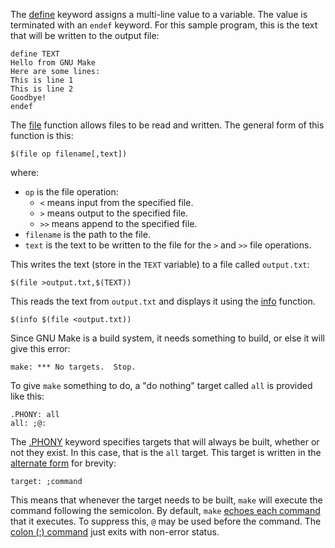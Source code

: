 The [define][1] keyword assigns a multi-line value to a variable. The value
is terminated with an `endef` keyword. For this sample program, this is the
text that will be written to the output file:

```make
define TEXT
Hello from GNU Make
Here are some lines:
This is line 1
This is line 2
Goodbye!
endef
```

The [file][2] function allows files to be read and written. The general form
of this function is this:

```make
$(file op filename[,text])
```

where:

* `op` is the file operation:
  * `<` means input from the specified file.
  * `>` means output to the specified file.
  * `>>` means append to the specified file.
* `filename` is the path to the file.
* `text` is the text to be written to the file for the `>` and `>>` file
  operations.

This writes the text (store in the `TEXT` variable) to a file called
`output.txt`:

```make
$(file >output.txt,$(TEXT))
```

This reads the text from `output.txt` and displays it using the [info][3]
function.

```make
$(info $(file <output.txt))
```

Since GNU Make is a build system, it needs something to build, or else it will
give this error:

```
make: *** No targets.  Stop.
```

To give `make` something to do, a "do nothing" target called `all` is provided
like this:

```make
.PHONY: all
all: ;@:
```

The [.PHONY][3] keyword specifies targets that will always be built, whether or
not they exist. In this case, that is the `all` target. This target is written
in the [alternate form][4] for brevity:

```make
target: ;command
```

This means that whenever the target needs to be built, `make` will execute the
command following the semicolon. By default, `make` [echoes each command][5]
that it executes. To suppress this, `@` may be used before the command. The
[colon (:) command][6] just exits with non-error status.


[1]: https://www.gnu.org/software/make/manual/html_node/Multi_002dLine.html
[2]: https://www.gnu.org/software/make/manual/html_node/File-Function.html
[3]: https://www.gnu.org/software/make/manual/html_node/Phony-Targets.html
[4]: https://www.gnu.org/software/make/manual/html_node/Rule-Syntax.html
[5]: https://www.gnu.org/software/make/manual/html_node/Echoing.html
[6]: https://man7.org/linux/man-pages/man1/colon.1p.html
